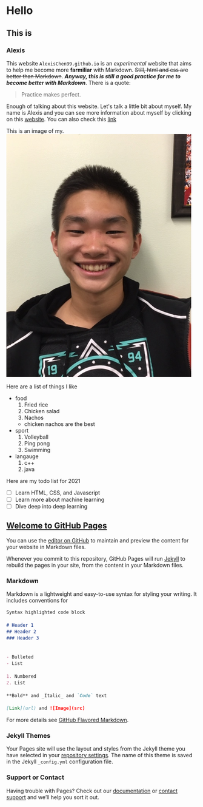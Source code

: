 # Hello
## This is 
### Alexis 

This website `AlexisChen99.github.io` is an _experimental_ website that aims to help me become more **farmiliar** with Markdown. ~~Still, html and css are better than Markdown~~. ***Anyway, this is still a good practice for me to become better with Markdown***. There is a quote: 
> Practice makes perfect. 

Enough of talking about this website. Let's talk a little bit about myself. My name is Alexis and you can see more information about myself by clicking on this [website](https://alexischen99.github.io/). You can also check this [link](/test.md)


This is an image of my.
![me](selfie.jpg)


Here are a list of things I like 
- food
  1. Fried rice
  2. Chicken salad
  3. Nachos
    - chicken nachos are the best
- sport
  1. Volleyball
  2. Ping pong
  3. Swimming
- langauge
  1. c++
  2. java 

Here are my todo list for 2021
- [ ] Learn HTML, CSS, and Javascript
- [ ] Learn more about machine learning 
- [ ] Dive deep into deep learning

## [Welcome to GitHub Pages](https://duckduckgo.com/?va=b&t=hc)

You can use the [editor on GitHub](https://github.com/AlexisChen99/AlexisChen99.github.io/edit/main/index.md) to maintain and preview the content for your website in Markdown files.

Whenever you commit to this repository, GitHub Pages will run [Jekyll](https://jekyllrb.com/) to rebuild the pages in your site, from the content in your Markdown files.

### Markdown

Markdown is a lightweight and easy-to-use syntax for styling your writing. It includes conventions for

```markdown
Syntax highlighted code block

# Header 1
## Header 2
### Header 3


- Bulleted
- List

1. Numbered
2. List

**Bold** and _Italic_ and `Code` text

[Link](url) and ![Image](src)
```

For more details see [GitHub Flavored Markdown](https://guides.github.com/features/mastering-markdown/).

### Jekyll Themes

Your Pages site will use the layout and styles from the Jekyll theme you have selected in your [repository settings](https://github.com/AlexisChen99/AlexisChen99.github.io/settings). The name of this theme is saved in the Jekyll `_config.yml` configuration file.

### Support or Contact

Having trouble with Pages? Check out our [documentation](https://docs.github.com/categories/github-pages-basics/) or [contact support](https://github.com/contact) and we’ll help you sort it out.
